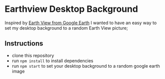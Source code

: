 # Earthview Desktop Background

Inspired by [Earth View from Google
Earth](https://chrome.google.com/webstore/detail/earth-view-from-google-ea/bhloflhklmhfpedakmangadcdofhnnoh?hl=en)
I wanted to have an easy way to set my desktop background to a random Earth View
picture;

## Instructions

- clone this repository
- run `npm install` to install dependencies
- run `npm start` to set your desktop background to a random google earth image
